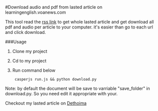#Download audio and pdf from lasted article on learningenglish.voanews.com

This tool read the [rss link](http://learningenglish.voanews.com/api/) to get whole lasted article and get download all pdf and audio per article to your computer. it's easier than go to each url and click download.

###Usage
1. Clone my project
2. Cd to my project
3. Run command below

        casperjs run.js && python download.py

Note: by default the document will be save to varriable "save_folder" in download.py. So you need edit it appropriate with your.

Checkout my lasted article on [Dethoima](http://dethoima.com)